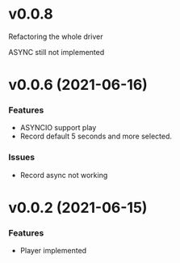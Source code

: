 # v0.0.8

Refactoring the whole driver

ASYNC still not implemented

# v0.0.6 (2021-06-16)

### Features

- ASYNCIO support play
- Record default 5 seconds and more selected.

### Issues

- Record async not working


# v0.0.2 (2021-06-15)

### Features

- Player implemented
